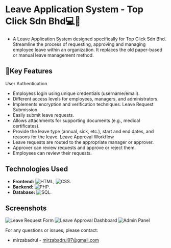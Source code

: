 # Leave Application System - Top Click Sdn Bhd💻💉

- A Leave Application System designed specifically for Top Click Sdn Bhd. Streamline the process of requesting, approving and managing employee leave within an organization. It replaces the old paper-based or manual leave management method.

## 📃Key Features

User Authentication
- Employess login using unique credentials (username/email).
- Different access levels for employees, managers, and administrators.
- Implements encryption and verification techniques.
Leave Request Submission
- Easily submit leave requests.
- Allows attachments for supporting documents (e.g., medical certificates).
- Provide the leave type (annual, sick, etc.), start and end dates, and reasons for the leave.
Leave Approval Workflow
- Leave requests are routed to the appropriate manager or approver.
- Approver can review requests and approve or reject them.
- Employees can review their requests.

## Technologies Used

* **Frontend:** ![HTML](https://img.shields.io/badge/HTML5-E34F26?style=for-the-badge&logo=html5&logoColor=white), ![CSS](https://img.shields.io/badge/CSS3-1572B6?style=for-the-badge&logo=css3&logoColor=white).
* **Backend:**  ![PHP](https://img.shields.io/badge/PHP-777BB4?style=for-the-badge&logo=php&logoColor=white).
* **Database:** ![SQL](https://img.shields.io/badge/SQL-025E8C?style=for-the-badge&logo=sqlite&logoColor=white).

## Screenshots

![Leave Request Form]()
![Leave Approval Dashboard]()
![Admin Panel]()


For any questions or issues, please contact:

* mirzabadrul - mirzabadrul97@gmail.com
  

  
 


